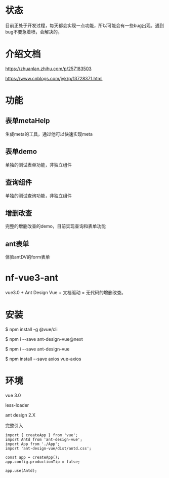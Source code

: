 # 状态
目前正处于开发过程，每天都会实现一点功能，所以可能会有一些bug出现。遇到bug不要急着喷，会解决的。

# 介绍文档
https://zhuanlan.zhihu.com/p/257183503 

https://www.cnblogs.com/jyk/p/13728371.html 

# 功能
## 表单metaHelp 
生成meta的工具，通过他可以快速实现meta

## 表单demo
单独的测试表单功能，非独立组件

## 查询组件
单独的测试查询功能，非独立组件

## 增删改查
完整的增删改查的demo，目前实现查询和表单功能

## ant表单
体验antDV的form表单

# nf-vue3-ant
vue3.0 + Ant Design Vue + 文档驱动 = 无代码的增删改查。

# 安装

$ npm install -g @vue/cli

$ npm i --save ant-design-vue@next

$ npm i --save ant-design-vue

$ npm install --save axios vue-axios


# 环境

vue 3.0

less-loader 

ant design 2.X

完整引入

~~~
import { createApp } from 'vue';
import Antd from 'ant-design-vue';
import App from './App';
import 'ant-design-vue/dist/antd.css';

const app = createApp();
app.config.productionTip = false;

app.use(Antd);
~~~

